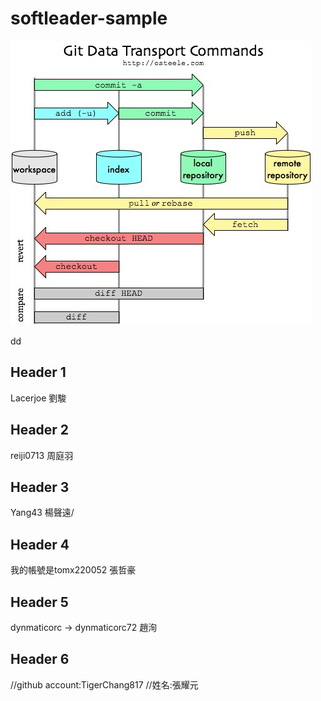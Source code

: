 # softleader-sample
![Github Command Flow](https://github.com/jakarta99/softleader-sample/blob/master/docs/git-flow.jpg)

dd
## Header 1
Lacerjoe 劉駿


## Header 2
reiji0713 周庭羽

## Header 3
Yang43 楊聲遠/


## Header 4
 我的帳號是tomx220052
張哲豪
## Header 5
dynmaticorc → dynmaticorc72
趙洵

## Header 6

 //github account:TigerChang817
 //姓名:張耀元
 
 
